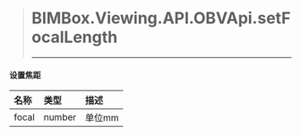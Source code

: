 > # BIMBox.Viewing.API.OBVApi.setFocalLength
>
> ---

#### 设置焦距

| 名称 | 类型 | 描述 |
| :--- | :--- | :--- |
| focal | number | 单位mm |



